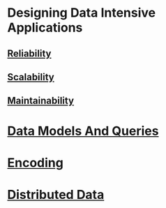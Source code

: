 # Designing Data Intensive Applications
## [Reliability](Reliability_Maintainability_Scalability.md#Reliability)
## [Scalability](Reliability_Maintainability_Scalability.md#Scalability)
## [Maintainability](Reliability_Maintainability_Scalability.md#Maintainability)

# [Data Models And Queries](Data_Models_And_Queries.md)
# [Encoding](Encoding.md)
# [Distributed Data](Distributed_Data.md)